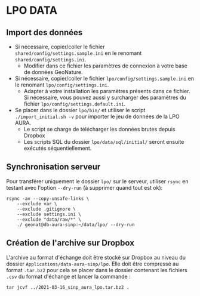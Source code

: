 # LPO DATA

## Import des données

* Si nécessaire, copier/coller le fichier `shared/config/settings.sample.ini`
en le renomant `shared/config/settings.ini`.
    * Modifier dans ce fichier les paramètres de connexion à votre base de données GeoNature.
* Si nécessaire, copier/coller le fichier `lpo/config/settings.sample.ini`
en le renomant `lpo/config/settings.ini`.
    * Adapter à votre installation les paramètres présents dans ce fichier. Si
    nécessaire, vous pouvez aussi y surcharger des paramètres du fichier
    `lpo/config/settings.default.ini`.
* Se placer dans le dossier `lpo/bin/` et utiliser le script
`./import_initial.sh -v` pour importer le jeu de données de la LPO AURA.
    * Le script se charge de télécharger les données brutes depuis Dropbox
    * Les scripts SQL du dossier `lpo/data/sql/initial/` seront ensuite exécutés séquentiellement.

## Synchronisation serveur

Pour transférer uniquement le dossier `lpo/` sur le serveur, utiliser `rsync`
en testant avec l'option `--dry-run` (à supprimer quand tout est ok):

```shell
rsync -av --copy-unsafe-links \
    --exclude var \
    --exclude .gitignore \
    --exclude settings.ini \
    --exclude "data/raw/*" \
    ./ geonat@db-aura-sinp:~/data/lpo/ --dry-run
```

## Création de l'archive sur Dropbox

L'archive au format d'échange doit être stocké sur Dropbox au niveau du dossier
`Applications/data-aura-sinp/lpo`.
Elle doit être compressé au format `.tar.bz2` pour cela se placer dans le
dossier contenant les fichiers `.csv` du format d'échange et lancer la commande :
```
tar jcvf ../2021-03-16_sinp_aura_lpo.tar.bz2 .
```
